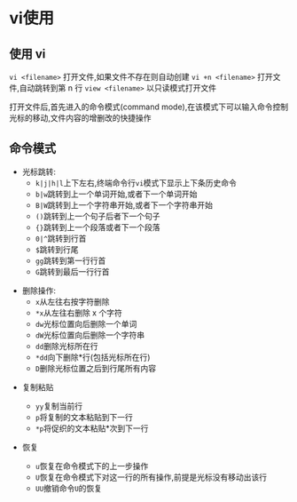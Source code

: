 # vi使用


## 使用 vi ##

`vi <filename>`  打开文件,如果文件不存在则自动创建
`vi +n <filename>` 打开文件,自动跳转到第 n 行
`view <filename>` 以只读模式打开文件

打开文件后,首先进入的命令模式(command mode),在该模式下可以输入命令控制光标的移动,文件内容的增删改的快捷操作

## 命令模式 ##
* 光标跳转:
  - `k|j|h|l`上下左右,终端命令行`vi`模式下显示上下条历史命令  
  - `b|w`跳转到上一个单词开始,或者下一个单词开始  
  - `B|W`跳转到上一个字符串开始,或者下一个字符串开始  
  - `()`跳转到上一个句子后者下一个句子  
  - `{}`跳转到上一个段落或者下一个段落  
  - `0|^`跳转到行首  
  - `$`跳转到行尾  
  - `gg`跳转到第一行行首  
  - `G`跳转到最后一行行首  

- 删除操作:
  - `x`从左往右按字符删除  
  - `*x`从左往右删除 x 个字符  
  - `dw`光标位置向后删除一个单词  
  - `dW`光标位置向后删除一个字符串  
  - `dd`删除光标所在行  
  - `*dd`向下删除*行(包括光标所在行)  
  - `D`删除光标位置之后到行尾所有内容  

* 复制粘贴
  - `yy`复制当前行
  - `p`将复制的文本粘贴到下一行
  - `*p`将促织的文本粘贴*次到下一行

* 恢复
  - `u`恢复在命令模式下的上一步操作
  - `U`恢复在命令模式下对这一行的所有操作,前提是光标没有移动出该行
  - `UU`撤销命令`U`的恢复
